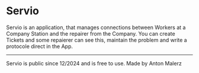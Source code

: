 # Servio

Servio is an application, that manages connections between Workers at a Company Station and the repairer from the Company. You can create Tickets and some repaierer can see this, maintain the problem and write a protocole direct in the App. 


---
Servio is public since 12/2024 and is free to use.
Made by Anton Malerz
